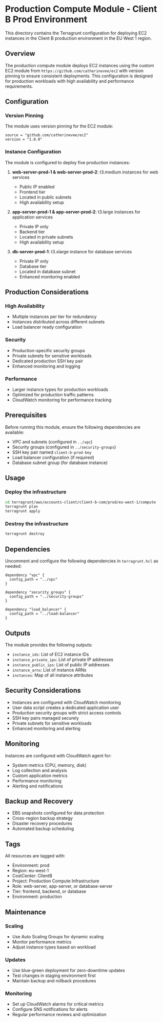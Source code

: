 # Production Compute Module - Client B Prod Environment

This directory contains the Terragrunt configuration for deploying EC2 instances in the Client B production environment in the EU West 1 region.

## Overview

The production compute module deploys EC2 instances using the custom EC2 module from `https://github.com/catherinevee/ec2` with version pinning to ensure consistent deployments. This configuration is designed for production workloads with high availability and performance requirements.

## Configuration

### Version Pinning

The module uses version pinning for the EC2 module:
```hcl
source = "github.com/catherinevee/ec2"
version = "1.0.0"
```

### Instance Configuration

The module is configured to deploy five production instances:

1. **web-server-prod-1 & web-server-prod-2**: t3.medium instances for web services
   - Public IP enabled
   - Frontend tier
   - Located in public subnets
   - High availability setup

2. **app-server-prod-1 & app-server-prod-2**: t3.large instances for application services
   - Private IP only
   - Backend tier
   - Located in private subnets
   - High availability setup

3. **db-server-prod-1**: t3.xlarge instance for database services
   - Private IP only
   - Database tier
   - Located in database subnet
   - Enhanced monitoring enabled

## Production Considerations

### High Availability
- Multiple instances per tier for redundancy
- Instances distributed across different subnets
- Load balancer ready configuration

### Security
- Production-specific security groups
- Private subnets for sensitive workloads
- Dedicated production SSH key pair
- Enhanced monitoring and logging

### Performance
- Larger instance types for production workloads
- Optimized for production traffic patterns
- CloudWatch monitoring for performance tracking

## Prerequisites

Before running this module, ensure the following dependencies are available:

- VPC and subnets (configured in `../vpc`)
- Security groups (configured in `../security-groups`)
- SSH key pair named `client-b-prod-key`
- Load balancer configuration (if required)
- Database subnet group (for database instance)

## Usage

### Deploy the infrastructure

```bash
cd terragrunt/aws/accounts-client/client-b-com/prod/eu-west-1/compute
terragrunt plan
terragrunt apply
```

### Destroy the infrastructure

```bash
terragrunt destroy
```

## Dependencies

Uncomment and configure the following dependencies in `terragrunt.hcl` as needed:

```hcl
dependency "vpc" {
  config_path = "../vpc"
}

dependency "security_groups" {
  config_path = "../security-groups"
}

dependency "load_balancer" {
  config_path = "../load-balancer"
}
```

## Outputs

The module provides the following outputs:

- `instance_ids`: List of EC2 instance IDs
- `instance_private_ips`: List of private IP addresses
- `instance_public_ips`: List of public IP addresses
- `instance_arns`: List of instance ARNs
- `instances`: Map of all instance attributes

## Security Considerations

- Instances are configured with CloudWatch monitoring
- User data script creates a dedicated application user
- Production security groups with strict access controls
- SSH key pairs managed securely
- Private subnets for sensitive workloads
- Enhanced monitoring and alerting

## Monitoring

Instances are configured with CloudWatch agent for:
- System metrics (CPU, memory, disk)
- Log collection and analysis
- Custom application metrics
- Performance monitoring
- Alerting and notifications

## Backup and Recovery

- EBS snapshots configured for data protection
- Cross-region backup strategy
- Disaster recovery procedures
- Automated backup scheduling

## Tags

All resources are tagged with:
- Environment: prod
- Region: eu-west-1
- CostCenter: ClientB
- Project: Production Compute Infrastructure
- Role: web-server, app-server, or database-server
- Tier: frontend, backend, or database
- Environment: production

## Maintenance

### Scaling
- Use Auto Scaling Groups for dynamic scaling
- Monitor performance metrics
- Adjust instance types based on workload

### Updates
- Use blue-green deployment for zero-downtime updates
- Test changes in staging environment first
- Maintain backup and rollback procedures

### Monitoring
- Set up CloudWatch alarms for critical metrics
- Configure SNS notifications for alerts
- Regular performance reviews and optimization 